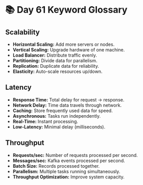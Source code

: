 # 📚 Day 61 Keyword Glossary

## Scalability
- **Horizontal Scaling:** Add more servers or nodes.  
- **Vertical Scaling:** Upgrade hardware of one machine.  
- **Load Balancer:** Distribute traffic evenly.  
- **Partitioning:** Divide data for parallelism.  
- **Replication:** Duplicate data for reliability.  
- **Elasticity:** Auto-scale resources up/down.

## Latency
- **Response Time:** Total delay for request → response.  
- **Network Delay:** Time data travels through network.  
- **Caching:** Store frequently used data for speed.  
- **Asynchronous:** Tasks run independently.  
- **Real-Time:** Instant processing.  
- **Low-Latency:** Minimal delay (milliseconds).

## Throughput
- **Requests/sec:** Number of requests processed per second.  
- **Messages/sec:** Kafka events processed per second.  
- **Batch Size:** Records processed together.  
- **Parallelism:** Multiple tasks running simultaneously.  
- **Throughput Optimization:** Improve system capacity.
